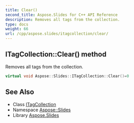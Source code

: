 ```yaml
---
title: Clear()
second_title: Aspose.Slides for C++ API Reference
description: Removes all tags from the collection.
type: docs
weight: 66
url: /cpp/aspose.slides/itagcollection/clear/
---
```

## ITagCollection::Clear() method


Removes all tags from the collection.

```cpp
virtual void Aspose::Slides::ITagCollection::Clear()=0
```

## See Also

* Class [ITagCollection](./)
* Namespace [Aspose::Slides](../)
* Library [Aspose.Slides](../../)